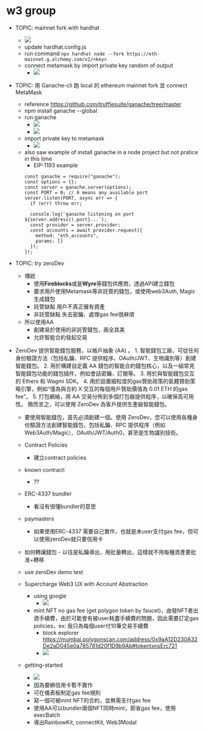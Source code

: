 # w3 group
- TOPIC: mainnet fork with hardhat
    - ![](../fork-with-mainnet.png)
    - update hardhat.config.js
    - run command
        `npx hardhat node --fork https://eth-mainnet.g.alchemy.com/v2/<key>`
    - connect metamask by import private key random of output
        - ![](../import-private-hardhat.png)
- TOPIC: 用 Ganache-cli 跑 local 的 ethereum mainnet fork 並 connect MetaMask
    - reference https://github.com/trufflesuite/ganache/tree/master
    - npm install ganache --global
    - run ganache
        - ![](../ganache-start.png)
        - ![](../ganache-start-2.png)
    - import private key to metamask
        - ![](../ganache-import-private.png)
    - also saw example of install ganache in a node project but not pratice in this time
        - EIP-1193 example
        ```js=
        const ganache = require("ganache");
        const options = {};
        const server = ganache.server(options);
        const PORT = 0; // 0 means any available port
        server.listen(PORT, async err => {
          if (err) throw err;

          console.log(`ganache listening on port ${server.address().port}...`);
          const provider = server.provider;
          const accounts = await provider.request({
            method: "eth_accounts",
            params: []
          });
        });
        ```
- TOPIC: try zeroDev
    - 傳統
        - 使用**Fireblocks**或是**Wyre**等錢包供應商，透過API建立錢包
        - 要求用戶使用Metamask等非託管的錢包，或使用web3Auth, Magic生成錢包
        - 託管缺點 用戶不真正擁有資產
        - 非託管缺點 失去密鑰、處理gas fee很麻煩
    - 所以使用AA
        - 創建易於使用的非託管錢包，兩全其美
        - 允許智能合約發起交易
- ZeroDev 提供智能錢包服務，以帳戶抽象 (AA) 。
        1. 智能錢包工廠，可從任何身份驗證方法（包括私鑰、RPC 提供程序、OAuth/JWT、生物識別等）創建智能錢包。
        2. 用於構建自定義 AA 錢包的智能合約錢包核心，以及一組常見智能錢包功能的錢包插件，例如會話密鑰、訂閱等。
        3. 用於與智能錢包交互的 Ethers 和 Wagmi SDK。
        4. 用於設置細粒度的gas贊助政策的氣體贊助策略引擎，例如“僅為與合約 X 交互的每個用戶贊助價值為 0.01 ETH 的gas fee”。
        5. 打包網絡，將 AA 交易分佈到多個打包器提供程序，以確保高可用性。
    簡而言之，可以使用 ZeroDev 為客戶提供生產級智能錢包。

    - 要使用智能錢包，首先必須創建一個。使用 ZeroDev，您可以使用各種身份驗證方法創建智能錢包，包括私鑰、RPC 提供程序（例如 Web3Auth/Magic）、OAuth/JWT/Auth0，甚至是生物識別技術。
    - Contract Policies
        - 建立contract policies
    - known contract:
        - ??
    - ERC-4337 bundler
        - 看沒有很懂bundler的意思

    - paymasters
        - 如果使用ERC-4337 需要自己實作，也就是未user支付gas fee，但可以使用zeroDev就只要信用卡
    - 如何轉讓錢包
            - 以往是私鑰導出，用批量轉出，這樣就不用每種資產要批准+轉移


    - use zeroDev demo test
    - Supercharge Web3 UX with Account Abstraction
        - using google
            - ![](../zerodev-demo-test.png)
        - mint NFT no gas fee (get polygon token by faucet)，由發NFT者出資手續費，由於可能會有被user耗盡手續費的問題，因此需要訂定gas policies，ex: 我只為每個user付10筆交易手續費
            - block explorer https://mumbai.polygonscan.com/address/0x9aA12D230A32De2aD045e0a785781d20f1D9b9Ab#tokentxnsErc721
            - ![](../zerodev-demo-mint-nft.png)
    - getting-started
        - ![](../create-zerodev-project.png)
        - 因為要綁信用卡暫不實作
        - 可在儀表板制定gas fee規則
        - 寫一個可被mint NFT的合約，並無需支付gas fee
        - 使用AA可以bundler兩個NFT同時mint，節省gas fee，使用execBatch
        - 導出RainbowKit, connectKit, Web3Modal
